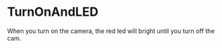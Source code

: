 TurnOnAndLED
============

When you turn on the camera, the red led will bright until you turn off the cam.

